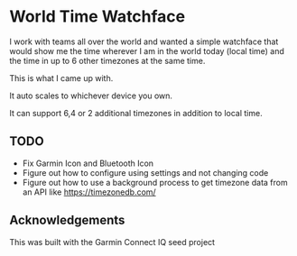 # World Time Watchface

I work with teams all over the world and wanted a simple watchface that would show me the time wherever I am in the world today (local time) and the time in up to 6 other timezones at the same time. 

This is what I came up with. 

It auto scales to whichever device you own. 

It can support 6,4 or 2 additional timezones in addition to local time. 

## TODO

- Fix Garmin Icon and Bluetooth Icon
- Figure out how to configure using settings and not changing code
- Figure out how to use a background process to get timezone data from an API like https://timezonedb.com/

## Acknowledgements 

This was built with the Garmin Connect IQ seed project 
